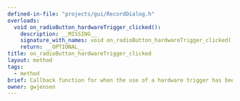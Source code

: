 ```yaml
---
defined-in-file: "projects/gui/RecordDialog.h"
overloads:
  void on_radioButton_hardwareTrigger_clicked():
    description: __MISSING__
    signature_with_names: void on_radioButton_hardwareTrigger_clicked()
    return: __OPTIONAL__
title: on_radioButton_hardwareTrigger_clicked
layout: method
tags:
  - method
brief: Callback function for when the use of a hardware trigger has been selected.
owner: gwjensen
---
```


